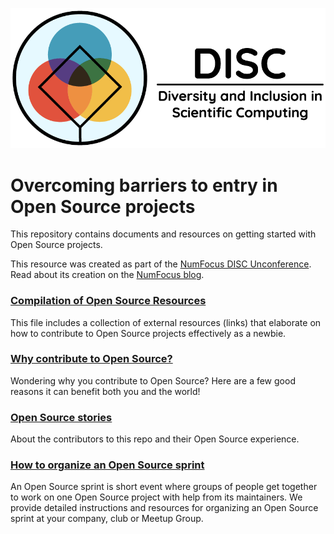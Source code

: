 ![DISC logo](./assets/DISC.png)

# Overcoming barriers to entry in Open Source projects

This repository contains documents and resources on getting started with Open
Source projects.

This resource was created as part of the [NumFocus DISC Unconference](https://pydata.org/nyc2017/diversity-inclusion/disc-unconference-2017/).  Read about its creation on the [NumFocus blog](https://www.numfocus.org/blog/getting-started-with-open-source-notes-from-the-numfocus-disc-unconference/).

### [Compilation of Open Source Resources](./compilation_of_open_source_resources.md)
This file includes a collection of external resources (links) that elaborate on how to contribute to Open Source projects effectively as a newbie.

### [Why contribute to Open Source?](./what_is_open_source_and_why_contribute.md)
Wondering why you contribute to Open Source?  Here are a few good reasons it can benefit both you and the world!

### [Open Source stories](./open_source_stories.md)
About the contributors to this repo and their Open Source experience.

### [How to organize an Open Source sprint](./how_to_organize_an_open_source_sprint.md)
An Open Source sprint is short event where groups of people get together to work on one Open Source project with help from its maintainers.  We provide detailed instructions and resources for organizing an Open Source sprint at your company, club or Meetup Group.   
